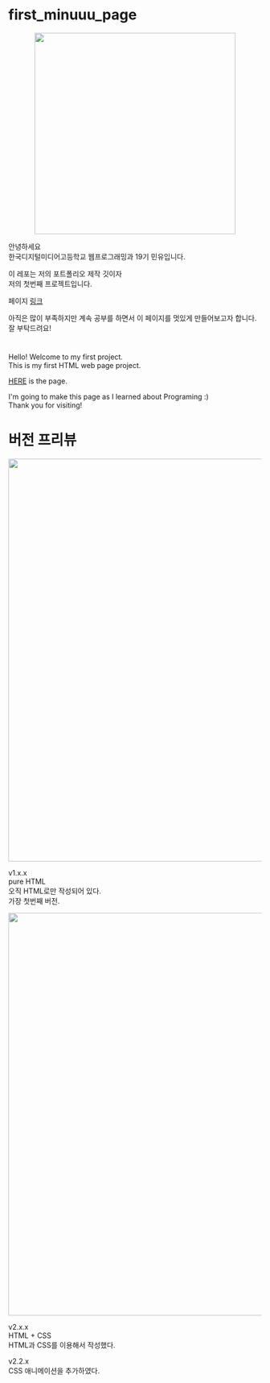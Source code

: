 # first_minuuu_page
<p align="center">
<image width="400px" src="https://imgur.com/X8rRRBf.png"/>
</p>


안녕하세요\
한국디지털미디어고등학교 웹프로그래밍과 19기 민유입니다.


이 레포는 저의 포트폴리오 제작 깃이자\
저의 첫번째 프로젝트입니다.


페이지 [링크](https://min-uuu.github.io/first_minuuu_page/first_minuuu_page.html)


아직은 많이 부족하지만 계속 공부를 하면서 이 페이지를 멋있게 만들어보고자 합니다.\
잘 부탁드려요!

# 

Hello! Welcome to my first project.\
This is my first HTML web page project.

[HERE](https://min-uuu.github.io/first_minuuu_page/first_minuuu_page.html) is the page.

I'm going to make this page as I learned about Programing :)\
Thank you for visiting!



# 버전 프리뷰



<p align="center">
<image width="800px" src="https://imgur.com/ZrFcIPA.png"/>
</p>

v1.x.x\
pure HTML\
오직 HTML로만 작성되어 있다.\
가장 첫번째 버전.

<p align="center">
<image width="800px" src="https://imgur.com/ergrSSe.png"/>
</p>

v2.x.x\
HTML + CSS\
HTML과 CSS를 이용해서 작성했다.


v2.2.x\
CSS 애니메이션을 추가하였다.

